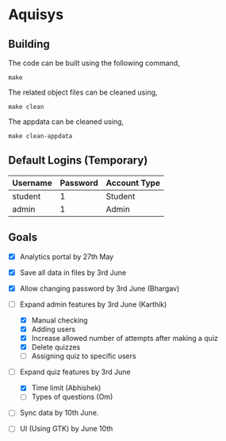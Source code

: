 # Aquisys

## Building
The code can be built using the following command,
```
make
```
The related object files can be cleaned using,
```
make clean
```
The appdata can be cleaned using,
```
make clean-appdata
```

## Default Logins (Temporary)
| Username | Password | Account Type |
| -------- | -------- | ------------ |
| student | 1 | Student |
| admin | 1 | Admin |

## Goals
- [x] Analytics portal by 27th May
- [x] Save all data in files by 3rd June
- [x] Allow changing password by 3rd June (Bhargav)
- [ ] Expand admin features by 3rd June (Karthik)
  - [x] Manual checking
  - [x] Adding users 
  - [x] Increase allowed number of attempts after making a quiz
  - [x] Delete quizzes
  - [ ] Assigning quiz to specific users
- [ ] Expand quiz features by 3rd June 
  - [x] Time limit (Abhishek)
  - [ ] Types of questions (Om)
- [ ] Sync data by 10th June.
- [ ] UI (Using GTK) by June 10th

